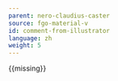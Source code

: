 ```yaml
---
parent: nero-claudius-caster
source: fgo-material-v
id: comment-from-illustrator
language: zh
weight: 5
---
```


{{missing}}
